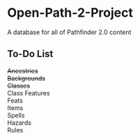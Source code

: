 # Open-Path-2-Project
A database for all of Pathfinder 2.0 content

## To-Do List
~~Ancestries  
Backgrounds  
Classes~~  
Class Features  
Feats  
Items  
Spells  
Hazards  
Rules
